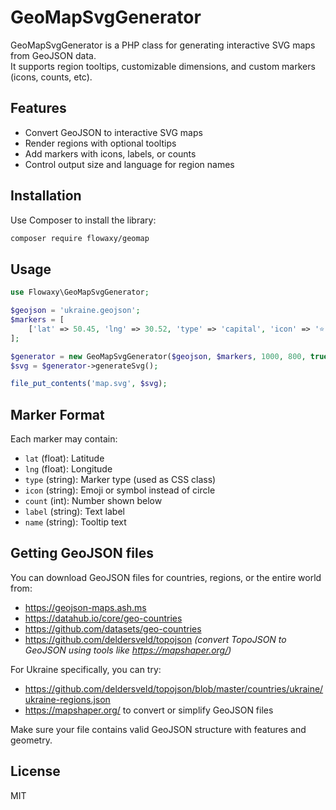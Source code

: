 # GeoMapSvgGenerator

GeoMapSvgGenerator is a PHP class for generating interactive SVG maps from GeoJSON data.  
It supports region tooltips, customizable dimensions, and custom markers (icons, counts, etc).

## Features

- Convert GeoJSON to interactive SVG maps
- Render regions with optional tooltips
- Add markers with icons, labels, or counts
- Control output size and language for region names

## Installation

Use Composer to install the library:

```bash
composer require flowaxy/geomap
```

## Usage

```php
use Flowaxy\GeoMapSvgGenerator;

$geojson = 'ukraine.geojson';
$markers = [
    ['lat' => 50.45, 'lng' => 30.52, 'type' => 'capital', 'icon' => '⭐', 'name' => 'Kyiv'],
];

$generator = new GeoMapSvgGenerator($geojson, $markers, 1000, 800, true, 'uk');
$svg = $generator->generateSvg();

file_put_contents('map.svg', $svg);
```

## Marker Format

Each marker may contain:

- `lat` (float): Latitude
- `lng` (float): Longitude
- `type` (string): Marker type (used as CSS class)
- `icon` (string): Emoji or symbol instead of circle
- `count` (int): Number shown below
- `label` (string): Text label
- `name` (string): Tooltip text

## Getting GeoJSON files

You can download GeoJSON files for countries, regions, or the entire world from:

- https://geojson-maps.ash.ms
- https://datahub.io/core/geo-countries
- https://github.com/datasets/geo-countries
- https://github.com/deldersveld/topojson *(convert TopoJSON to GeoJSON using tools like https://mapshaper.org/)*

For Ukraine specifically, you can try:

- https://github.com/deldersveld/topojson/blob/master/countries/ukraine/ukraine-regions.json
- https://mapshaper.org/ to convert or simplify GeoJSON files

Make sure your file contains valid GeoJSON structure with features and geometry.

## License

MIT